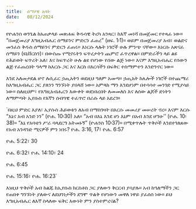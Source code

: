```yaml
---
title:  ሰማያዊ አባት
date:   08/12/2024
---
```


የዮሐንስ ወንጌል ከአጠቃላይ መጽሐፍ ቅዱሳዊ ትረካ አንጻር፣ ከእኛ መነሻ በመጀመር የተጻፈ ነው። “በመጀመሪያ እግዚአብሔር ሰማይንና ምድርን ፈጠረ” (ዘፍ. 1፡1)። ወይም በመጀመሪያ አብ፣ ወልድና መንፈስ ቅዱስ ሰማይንና ምድርን ፈጠሩ። እነርሱ ላሉት ነገሮች ሁሉ ምንጭ ናቸው። እነርሱ አጽናፈ ሰማይን (ዩኒቨርስን)፣ በውስጡ የሚኖሩትን ፍጥረታትን ጨምሮ ፈጥረዋል። በምድራችን ላይ ልዩ የሕይወት ፍጥረት አለ፣ እና ከፍጥረት ሁሉ ልዩ የሆነው የሰው ልጅ ነው። እናም እግዚአብሔር የሰውን ልጅ የፈጠረበት ዓላማ ከእርሱ ጋር እና እርስ በእርሳችን በፍቅር ተስማምተን እንድንኖር ነው።

እንደ አለመታደል ሆኖ ሉሲፈር ኃጢአትን ወደዚህ ዓለም አመጣ። ኃጢአት ከሌሎች ነገሮች በተጨማሪ ከእግዚአብሔር ጋር ያለንን ግንኙነት ያበላሸ ነው። አምላክ ማን እንደሆነም በተሳሳተ መንገድ የሚያሳይ ነው። ስለዚህም፣ የእግዚአብሔርን እውቀት ወደነበረበት ለመመለስ እና ለሰው ልጆች ድነትን ለማምጣት ኢየሱስ የእኛን ሰብዓዊ ተፈጥሮ በራሱ ላይ አደረገ።

`በዚህ ምድር እያለ፣ ኢየሱስ ሕይወቱን ለአብ በማስገዛት በእርሱ መመሪያ መሠረት ኖረ። እናም እርሱ “እኔና አብ አንድ ነን” (ዮሐ. 10፡30) አለ። “አብ በእኔ እንደ ሆነ እኔም በአብ እንደ ሆንሁ’’ (ዮሐ. 10፡38)። “እኔ የአባቴን ሥራ ባላደርግ አትመኑኝ” (ዮሐንስ 10፡37)። በሚቀጥሉት ጥቅሶች እንደተገለጸው የአብ አንዳንድ ሚናዎች ምን ነበሩ?
ዮሐ. 3:16, 17፤ ዮሐ. 6:57

ዮሐ. 5:22፣ 30

ዮሐ. 6:32፤ ዮሐ. 14:10፣ 24

ዮሐ. 6:45

ዮሐ. 15:16፣ ዮሐ. 16:23`

እነዚህ ጥቅሶች አብ ከልጁ ከኢየሱስ ክርስቶስ ጋር ያለውን ቅርርብ ያሳያሉ። አብ ከዓለማችን ጋር የጠበቀ ግንኙነት ያለውና ለደህንነታችን ደግሞ ጥልቅ የሆነውን መዋለ ነዋይ ያፈሰሰ ነው። ይህ እግዚአብሔር ለእኛ ስላለው ፍቅር እውነት ምን ያስተምረናል?